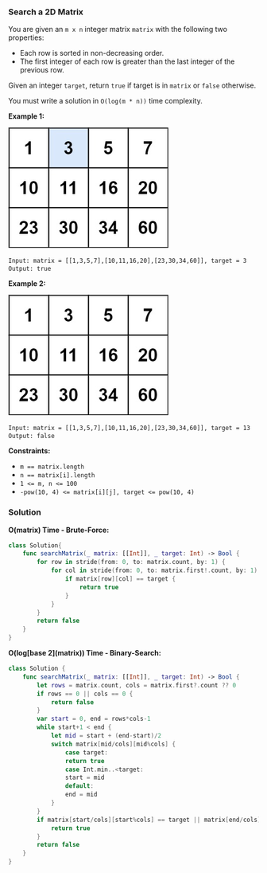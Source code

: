 
### Search a 2D Matrix

You are given an `m x n` integer matrix `matrix` with the following two properties:
* Each row is sorted in non-decreasing order.
* The first integer of each row is greater than the last integer of the previous row.

Given an integer `target`, return `true` if target is in `matrix` or `false` otherwise.

You must write a solution in `O(log(m * n))` time complexity.

__Example 1:__

![question_74-0.jpg](../images/question_74-0.jpg)
```
Input: matrix = [[1,3,5,7],[10,11,16,20],[23,30,34,60]], target = 3
Output: true
```
__Example 2:__

![question_74-1.jpg](../images/question_74-1.jpg)
```
Input: matrix = [[1,3,5,7],[10,11,16,20],[23,30,34,60]], target = 13
Output: false
```

__Constraints:__
* `m == matrix.length`
* `n == matrix[i].length`
* `1 <= m, n <= 100`
* `-pow(10, 4) <= matrix[i][j], target <= pow(10, 4)`

### Solution
__O(matrix) Time - Brute-Force:__
```Swift
class Solution{
    func searchMatrix(_ matrix: [[Int]], _ target: Int) -> Bool {
        for row in stride(from: 0, to: matrix.count, by: 1) {
            for col in stride(from: 0, to: matrix.first!.count, by: 1) {
                if matrix[row][col] == target {
                    return true
                }
            }
        }
        return false
    }
}
```
__O(log\[base 2\](matrix)) Time - Binary-Search:__
```Swift
class Solution {
    func searchMatrix(_ matrix: [[Int]], _ target: Int) -> Bool {
        let rows = matrix.count, cols = matrix.first?.count ?? 0
        if rows == 0 || cols == 0 {
            return false
        }
        var start = 0, end = rows*cols-1
        while start+1 < end {
            let mid = start + (end-start)/2
            switch matrix[mid/cols][mid%cols] {
                case target:
                return true
                case Int.min..<target:
                start = mid
                default:
                end = mid
            }
        }
        if matrix[start/cols][start%cols] == target || matrix[end/cols][end%cols] == target {
            return true
        }
        return false
    }
}
```